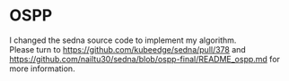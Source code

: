 # OSPP 
I changed the sedna source code to implement my algorithm.   
Please turn to https://github.com/kubeedge/sedna/pull/378 and https://github.com/nailtu30/sedna/blob/ospp-final/README_ospp.md for more information.